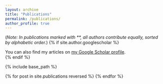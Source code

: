 ```yaml
---
layout: archive
title: "Publications"
permalink: /publications/
author_profile: true
---
```



(*Note: In publications marked with **, all authors contribute equally, sorted by alphabetic order.*)
{% if site.author.googlescholar %}
  <div class="wordwrap">You can also find my articles on <a href="{{site.author.googlescholar}}">my Google Scholar profile</a>.</div>
{% endif %}

{% include base_path %}

{% for post in site.publications reversed %}
{% endfor %}

